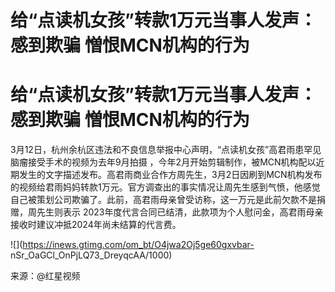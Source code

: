 # 给“点读机女孩”转款1万元当事人发声：感到欺骗 憎恨MCN机构的行为

# 给“点读机女孩”转款1万元当事人发声：感到欺骗 憎恨MCN机构的行为

3月12日，杭州余杭区违法和不良信息举报中心声明，“点读机女孩”高君雨患罕见脑瘤接受手术的视频为去年9月拍摄
，今年2月开始剪辑制作，被MCN机构配以近期发生的文字描述发布。高君雨商业合作方周先生，3月2日因刷到MCN机构发布的视频给君雨妈妈转款1万元。官方调查出的事实情况让周先生感到气愤，他感觉自己被策划公司欺骗了。此前，高君雨母亲曾受访称，这一万元是此前欠款不是捐赠，周先生则表示
2023年度代言合同已结清，此款项为个人慰问金，高君雨母亲接收时建议冲抵2024年尚未结算的代言费。

![](https://inews.gtimg.com/om_bt/O4jwa2Oj5ge60gxvbar-
nSr_OaGCl_OnPjLQ73_DreyqcAA/1000)

来源：@红星视频

